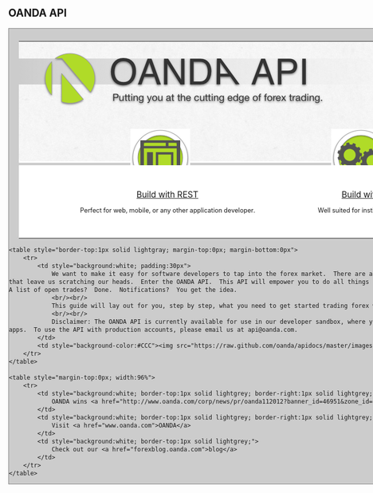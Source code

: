 OANDA API
---

<style type="text/css">
.relative
{
	position: relative;
}

.restapi
{
	position: absolute;
	top: -70px;
	left: 120px;
}

.fixapi
{
	position: absolute;
	top: -70px;
	left: 120px;
}

.wrapper
{
	margin: 0 auto;
	width: 1000px;
	background: #CCC;
	border: 1px solid gray;
}

table
{
	border: 0px solid #000;
	margin: 2%;
}

.platformTitle
{
	background: white;
	text-align: center;
	font-size:1.2em;
}

.platformSubText
{
	background: white;
	text-align: center;
	font-size:0.9em;
}

.textRow
{
	margin-left: 20%;
}

</style>

<div class="wrapper" style="padding-top:5px">
	<table class="relative" style="margin-bottom:0px">
		<tr class="relative">
			<td colspan="2" style="background:white;padding:0px;"><img src="images/header.png" /></td>
		</tr>
		<tr class="relative">
			<td style="width:50%">
				<div style="position:relative; margin-left:20%">
					<a href="https://github.com/oanda/restapidocs"><img src="images/restapi.png" class="restapi" /></a>
				</div>
			</td>
			<td>
				<div style="position:relative">
					<a href="https://github.com/oanda/fixapidocs"><img src="images/fixapi.png" class="fixapi" /></a>
				</div>
			</td>
		</tr>
		<tr class="relative">
			<td style="background:white"><p>&nbsp;</p></td>
			<td style="background:white"><p>&nbsp;</p></td>
		</tr>
		<tr class="platformTitle">
			<td style="background:white">
				<div style="position:relative; margin-left:20%; top:-20px; height:25px">
					<p><a href="https://github.com/oanda/restapidocs">Build with REST</a></p>
				</div>
			</td>
			<td style="background:white">
				<div style="position:relative; margin-right:20%; top:-20px; height:25px">
					<p><a href="https://github.com/oanda/fixapidocs">Build with FIX</a></p>
				</div>
			</td>
		</tr>
		<tr class="platformSubText">
			<td style="background:white">
				<div style="position:relative; margin-left:20%; top:-30px; height:30px">
					<p>Perfect for web, mobile, or any other application developer.</p>
				</div>
			</td>
			<td style="background:white">
				<div style="position:relative; margin-right:20%; top:-30px; height:30px">
					<p>Well suited for institutional clients.</p>
				</div>
			</td>
		</tr>
	</table>

	<table style="border-top:1px solid lightgray; margin-top:0px; margin-bottom:0px">
		<tr>
			<td style="background:white; padding:30px">
				We want to make it easy for software developers to tap into the forex market.  There are a lot of financial API's out there that leave us scratching our heads.  Enter the OANDA API.  This API will empower you to do all things forex.  Want an exchange rate?  Easy.  A list of open trades?  Done.  Notifications?  You get the idea.
				<br/><br/>
				This guide will lay out for you, step by step, what you need to get started trading forex with the OANDA API.
				<br/><br/>
				Disclaimer: The OANDA API is currently available for use in our developer sandbox, where you are free to develop and test your apps.  To use the API with production accounts, please email us at api@oanda.com.
			</td>
			<td style="background-color:#CCC"><img src="https://raw.github.com/oanda/apidocs/master/images/box.png" /></td>
		</tr>
	</table>

	<table style="margin-top:0px; width:96%">
		<tr>
			<td style="background:white; border-top:1px solid lightgrey; border-right:1px solid lightgrey;">
				OANDA wins <a href="http://www.oanda.com/corp/news/pr/oanda112012?banner_id=46951&zone_id=12051">best broker award</a>
			</td>
			<td style="background:white; border-top:1px solid lightgrey; border-right:1px solid lightgrey;">
				Visit <a href="www.oanda.com">OANDA</a>
			</td>
			<td style="background:white; border-top:1px solid lightgrey;">
				Check out our <a href="forexblog.oanda.com">blog</a>
			</td>
		</tr>
	</table>
</div>
